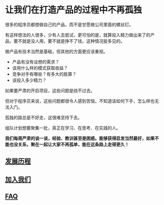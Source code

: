 # 让我们在打造产品的过程中不再孤独

很多的程序员都想做自己的产品，而不是甘愿做公司里面的螺丝钉。

有这样想法的人很多，少有人去尝试，更可怕的是，就算投入精力做出来了的产品，要不就是没人用，要不就是挣不了钱，这种情况挺多见的。

做产品有技术当然是基础，但其他的方面更应该重视。

- 产品有没有设想的需求？
- 该用什么样的模式获取收益？
- 竞争对手有哪些？有多大的胜算？
- 该投入多少精力？

如果要严肃的开启项目，这些问题是绕不过去。

但对于程序员来说，这些问题都很令人感到苦恼，不知道该如何下手，怎么样也无法入门。

孤独的路总是不好走，这很难坚持下去。

组队计划想要聚集一批，真正在学习、在思考、在实践的人。

**我们每周严肃的谈一谈，经验、教训甚至是困惑。能够获得启发当然最好，如果不能也没关系，聚在一起让大家不再孤单，能在这条路上走得更久！**

## [发展历程](发展历程.md)

## [加入我们](加入我们.md)

## [FAQ](FAQ.md)